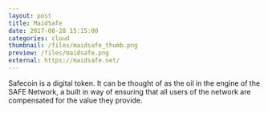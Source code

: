 ```yaml
---
layout: post
title: MaidSafe
date: 2017-08-28 15:15:00
categories: cloud
thumbnail: /files/maidsafe_thumb.png
preview: /files/maidsafe.png
external: https://maidsafe.net/
---
```

Safecoin is a digital token. It can be thought of as the oil in the engine of the SAFE Network, a built in way of ensuring that all users of the network are compensated for the value they provide.

